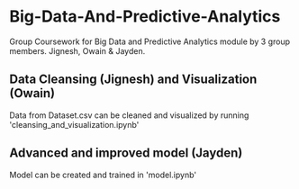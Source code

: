 # Big-Data-And-Predictive-Analytics
Group Coursework for Big Data and Predictive Analytics module by 3 group members. Jignesh, Owain & Jayden. 

## Data Cleansing (Jignesh) and Visualization (Owain)
Data from Dataset.csv can be cleaned and visualized by running 'cleansing_and_visualization.ipynb'

## Advanced and improved model (Jayden)
Model can be created and trained in 'model.ipynb'